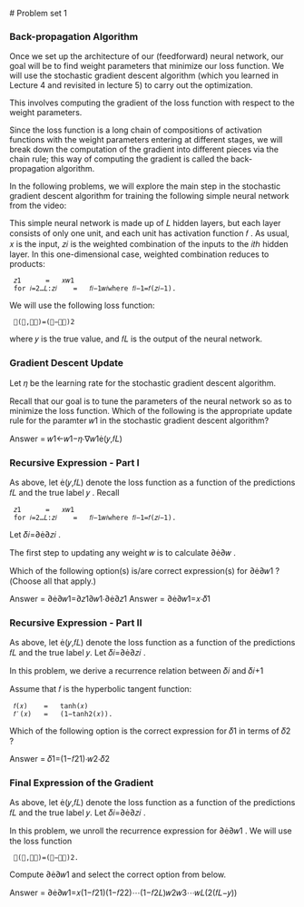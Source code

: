 # Problem set 1


### Back-propagation Algorithm


Once we set up the architecture of our (feedforward) neural network, our goal will be to find weight parameters that minimize our loss function. We will use the stochastic gradient descent algorithm (which you learned in Lecture 4 and revisited in lecture 5) to carry out the optimization.

This involves computing the gradient of the loss function with respect to the weight parameters.

Since the loss function is a long chain of compositions of activation functions with the weight parameters entering at different stages, we will break down the computation of the gradient into different pieces via the chain rule; this way of computing the gradient is called the back-propagation algorithm.

In the following problems, we will explore the main step in the stochastic gradient descent algorithm for training the following simple neural network from the video:


This simple neural network is made up of  𝐿 hidden layers, but each layer consists of only one unit, and each unit has activation function  𝑓 .
As usual,  𝑥  is the input,  𝑧𝑖  is the weighted combination of the inputs to the  𝑖𝑡ℎ  hidden layer. In this one-dimensional case, weighted combination reduces to products:

 	 𝑧1 	 = 	 𝑥𝑤1 	 	 
 	 for 𝑖=2…𝐿:𝑧𝑖 	 = 	 𝑓𝑖−1𝑤𝑖where 𝑓𝑖−1=𝑓(𝑧𝑖−1). 	 	 
We will use the following loss function:

 	 (𝑦,𝑓𝐿)=(𝑦−𝑓𝐿)2 	 	 
where  𝑦  is the true value, and  𝑓𝐿  is the output of the neural network.


### Gradient Descent Update

Let  𝜂  be the learning rate for the stochastic gradient descent algorithm.

Recall that our goal is to tune the parameters of the neural network so as to minimize the loss function. Which of the following is the appropriate update rule for the paramter  𝑤1  in the stochastic gradient descent algorithm?


Answer =  𝑤1←𝑤1−𝜂⋅∇𝑤1(𝑦,𝑓𝐿)


### Recursive Expression - Part I


As above, let  (𝑦,𝑓𝐿)  denote the loss function as a function of the predictions  𝑓𝐿  and the true label  𝑦 . Recall

 	 𝑧1 	 = 	 𝑥𝑤1 	 	 
 	 for 𝑖=2…𝐿:𝑧𝑖 	 = 	 𝑓𝑖−1𝑤𝑖where 𝑓𝑖−1=𝑓(𝑧𝑖−1). 	 	 
Let  𝛿𝑖=∂∂𝑧𝑖 .

The first step to updating any weight  𝑤  is to calculate  ∂∂𝑤 .

Which of the following option(s) is/are correct expression(s) for  ∂∂𝑤1 ?
(Choose all that apply.)

Answer = ∂∂𝑤1=∂𝑧1∂𝑤1⋅∂∂𝑧1
Answer = ∂∂𝑤1=𝑥⋅𝛿1



### Recursive Expression - Part II

As above, let  (𝑦,𝑓𝐿)  denote the loss function as a function of the predictions  𝑓𝐿  and the true label  𝑦.  Let  𝛿𝑖=∂∂𝑧𝑖 .

In this problem, we derive a recurrence relation between  𝛿𝑖  and  𝛿𝑖+1 

Assume that  𝑓  is the hyperbolic tangent function:

 	 𝑓(𝑥) 	 = 	 tanh(𝑥) 	 	 
 	 𝑓′(𝑥) 	 = 	 (1−tanh2(𝑥)). 	 	 
Which of the following option is the correct expression for  𝛿1  in terms of  𝛿2 ?

Answer =  𝛿1=(1−𝑓21)⋅𝑤2⋅𝛿2

### Final Expression of the Gradient

As above, let  (𝑦,𝑓𝐿)  denote the loss function as a function of the predictions  𝑓𝐿  and the true label  𝑦.  Let  𝛿𝑖=∂∂𝑧𝑖 .

In this problem, we unroll the recurrence expression for  ∂∂𝑤1 . We will use the loss function

 	 (𝑦,𝑓𝐿)=(𝑦−𝑓𝐿)2. 	 	 
Compute  ∂∂𝑤1  and select the correct option from below.


Answer = ∂∂𝑤1=𝑥(1−𝑓21)(1−𝑓22)⋯(1−𝑓2𝐿)𝑤2𝑤3⋯𝑤𝐿(2(𝑓𝐿−𝑦))

